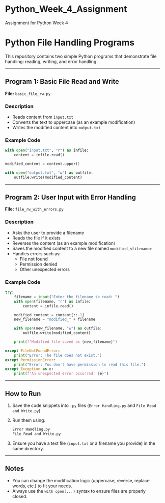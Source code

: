 # Python_Week_4_Assignment
Assignment for Python Week 4

# Python File Handling Programs

This repository contains two simple Python programs that demonstrate
file handling: reading, writing, and error handling.

------------------------------------------------------------------------

## Program 1: Basic File Read and Write

**File:** `basic_file_rw.py`

### Description

-   Reads content from `input.txt`
-   Converts the text to uppercase (as an example modification)
-   Writes the modified content into `output.txt`

### Example Code

``` python
with open("input.txt", "r") as infile:
    content = infile.read()

modified_content = content.upper()

with open("output.txt", "w") as outfile:
    outfile.write(modified_content)
```

------------------------------------------------------------------------

## Program 2: User Input with Error Handling

**File:** `file_rw_with_errors.py`

### Description

-   Asks the user to provide a filename
-   Reads the file if it exists
-   Reverses the content (as an example modification)
-   Saves the modified content to a new file named `modified_<filename>`
-   Handles errors such as:
    -   File not found
    -   Permission denied
    -   Other unexpected errors

### Example Code

``` python
try:
    filename = input("Enter the filename to read: ")
    with open(filename, "r") as infile:
        content = infile.read()

    modified_content = content[::-1]
    new_filename = "modified_" + filename

    with open(new_filename, "w") as outfile:
        outfile.write(modified_content)

    print(f"Modified file saved as {new_filename}")

except FileNotFoundError:
    print("Error: The file does not exist.")
except PermissionError:
    print("Error: You don't have permission to read this file.")
except Exception as e:
    print(f"An unexpected error occurred: {e}")
```

------------------------------------------------------------------------

## How to Run

1.  Save the code snippets into `.py` files (`Error Handling.py` and
    `File Read and Write.py`).

2.  Run them using:

    ``` bash
    Error Handling.py
    File Read and Write.py
    ```

3.  Ensure you have a text file (`input.txt` or a filename you provide)
    in the same directory.

------------------------------------------------------------------------

## Notes

-   You can change the modification logic (uppercase, reverse, replace
    words, etc.) to fit your needs.
-   Always use the `with open(...)` syntax to ensure files are properly
    closed.
